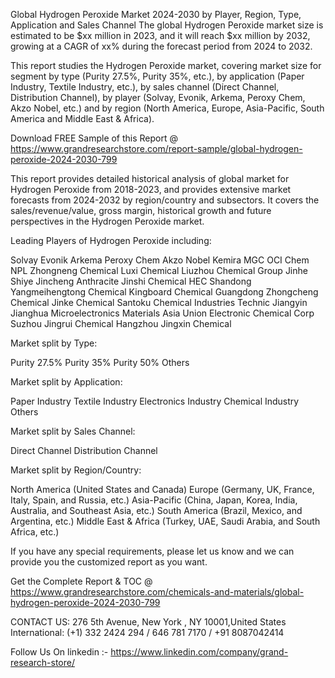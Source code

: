 Global Hydrogen Peroxide Market 2024-2030 by Player, Region, Type, Application and Sales Channel
The global Hydrogen Peroxide market size is estimated to be $xx million in 2023, and it will reach $xx million by 2032, growing at a CAGR of xx% during the forecast period from 2024 to 2032.

This report studies the Hydrogen Peroxide market, covering market size for segment by type (Purity 27.5%, Purity 35%, etc.), by application (Paper Industry, Textile Industry, etc.), by sales channel (Direct Channel, Distribution Channel), by player (Solvay, Evonik, Arkema, Peroxy Chem, Akzo Nobel, etc.) and by region (North America, Europe, Asia-Pacific, South America and Middle East & Africa).

Download FREE Sample of this Report @ https://www.grandresearchstore.com/report-sample/global-hydrogen-peroxide-2024-2030-799

This report provides detailed historical analysis of global market for Hydrogen Peroxide from 2018-2023, and provides extensive market forecasts from 2024-2032 by region/country and subsectors. It covers the sales/revenue/value, gross margin, historical growth and future perspectives in the Hydrogen Peroxide market.

Leading Players of Hydrogen Peroxide including:

Solvay
Evonik
Arkema
Peroxy Chem
Akzo Nobel
Kemira
MGC
OCI Chem
NPL
Zhongneng Chemical
Luxi Chemical
Liuzhou Chemical Group
Jinhe Shiye
Jincheng Anthracite Jinshi Chemical
HEC
Shandong Yangmeihengtong Chemical
Kingboard Chemical
Guangdong Zhongcheng Chemical
Jinke Chemical
Santoku Chemical Industries
Technic
Jiangyin Jianghua Microelectronics Materials
Asia Union Electronic Chemical Corp
Suzhou Jingrui Chemical
Hangzhou Jingxin Chemical

Market split by Type:

Purity 27.5%
Purity 35%
Purity 50%
Others

Market split by Application:

Paper Industry
Textile Industry
Electronics Industry
Chemical Industry
Others

Market split by Sales Channel:

Direct Channel
Distribution Channel

Market split by Region/Country:

North America (United States and Canada)
Europe (Germany, UK, France, Italy, Spain, and Russia, etc.)
Asia-Pacific (China, Japan, Korea, India, Australia, and Southeast Asia, etc.)
South America (Brazil, Mexico, and Argentina, etc.)
Middle East & Africa (Turkey, UAE, Saudi Arabia, and South Africa, etc.)

If you have any special requirements, please let us know and we can provide you the customized report as you want.

Get the Complete Report & TOC @ https://www.grandresearchstore.com/chemicals-and-materials/global-hydrogen-peroxide-2024-2030-799

CONTACT US:
276 5th Avenue, New York , NY 10001,United States
International: (+1) 332 2424 294 / 646 781 7170 / +91 8087042414

Follow Us On linkedin :- https://www.linkedin.com/company/grand-research-store/
